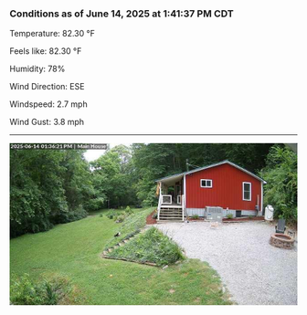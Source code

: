 ### Conditions as of June 14, 2025 at 1:41:37 PM CDT 

Temperature: 82.30 &deg;F

Feels like: 82.30 &deg;F

Humidity: 78%

Wind Direction: ESE

Windspeed: 2.7 mph

Wind Gust: 3.8 mph

---

<img src="./images/latest.jpeg"/>

